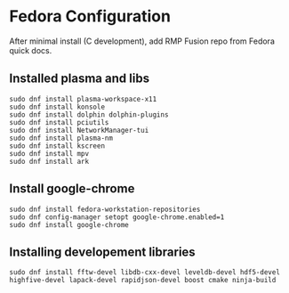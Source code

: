 # Fedora Configuration
After minimal install (C development), add RMP Fusion repo from Fedora quick docs.

## Installed plasma and libs 
```
sudo dnf install plasma-workspace-x11
sudo dnf install konsole
sudo dnf install dolphin dolphin-plugins
sudo dnf install pciutils
sudo dnf install NetworkManager-tui
sudo dnf install plasma-nm
sudo dnf install kscreen
sudo dnf install mpv
sudo dnf install ark
```

## Install google-chrome
```
sudo dnf install fedora-workstation-repositories
sudo dnf config-manager setopt google-chrome.enabled=1
sudo dnf install google-chrome
```


## Installing developement libraries
```
sudo dnf install fftw-devel libdb-cxx-devel leveldb-devel hdf5-devel highfive-devel lapack-devel rapidjson-devel boost cmake ninja-build
```

